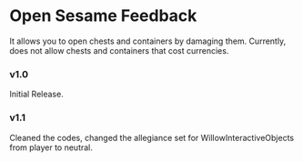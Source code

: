 # Open Sesame Feedback
It allows you to open chests and containers by damaging them.
Currently, does not allow chests and containers that cost currencies.

### v1.0
Initial Release.
### v1.1
Cleaned the codes, changed the allegiance set for WillowInteractiveObjects from player to neutral.
